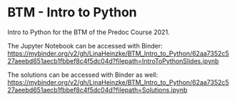 # BTM - Intro to Python

Intro to Python for the BTM of the Predoc Course 2021.


The Jupyter Notebook can be accessed with Binder: 
https://mybinder.org/v2/gh/LinaHeinzke/BTM_Intro_to_Python/62aa7352c527aeebd651aecb1fbbef8c4f5dc04d?filepath=IntroToPythonSlides.ipynb

The solutions can be accessed with Binder as well:
https://mybinder.org/v2/gh/LinaHeinzke/BTM_Intro_to_Python/62aa7352c527aeebd651aecb1fbbef8c4f5dc04d?filepath=Solutions.ipynb
